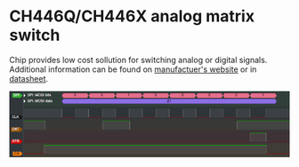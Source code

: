 # CH446Q/CH446X analog matrix switch

Chip provides low cost sollution for switching analog or digital signals. Additional information can be found on [manufactuer's website](https://www.wch-ic.com/products/CH446.html) or in [datasheet](https://www.wch-ic.com/downloads/file/133.html?time=2023-07-04%2001:38:21&code=CnV1R6WxBnmSp8Wp81xUjh9WASIxq1sdDTYm3V95).

![](/images/1.png)

